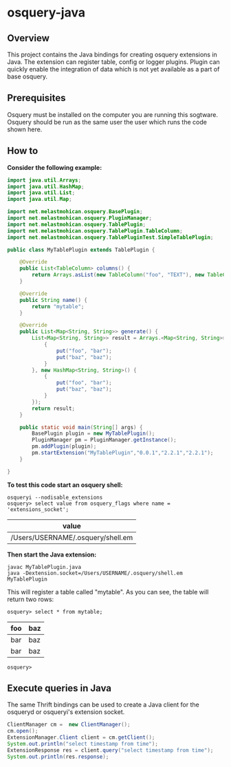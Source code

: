 # osquery-java
## Overview
This project contains the Java bindings for creating osquery extensions in Java. The extension can register table, config or logger plugins.
Plugin can quickly enable the integration of data which is not yet available as a part of base osquery. 

## Prerequisites
Osquery must be installed on the computer you are running this sogtware. Osquery should be run as the same user the user which runs the code shown here.

## How to
**Consider the following example:**
```java
import java.util.Arrays;
import java.util.HashMap;
import java.util.List;
import java.util.Map;

import net.melastmohican.osquery.BasePlugin;
import net.melastmohican.osquery.PluginManager;
import net.melastmohican.osquery.TablePlugin;
import net.melastmohican.osquery.TablePlugin.TableColumn;
import net.melastmohican.osquery.TablePluginTest.SimpleTablePlugin;

public class MyTablePlugin extends TablePlugin {

	@Override
	public List<TableColumn> columns() {
		return Arrays.asList(new TableColumn("foo", "TEXT"), new TableColumn("baz", "TEXT"));
	}

	@Override
	public String name() {
		return "mytable";
	}

	@Override
	public List<Map<String, String>> generate() {
		List<Map<String, String>> result = Arrays.<Map<String, String>>asList(new HashMap<String, String>() {
			{
				put("foo", "bar");
				put("baz", "baz");
			}
		}, new HashMap<String, String>() {
			{
				put("foo", "bar");
				put("baz", "baz");
			}
		});
		return result;
	}

	public static void main(String[] args) {
		BasePlugin plugin = new MyTablePlugin();
		PluginManager pm = PluginManager.getInstance();
		pm.addPlugin(plugin);
		pm.startExtension("MyTablePlugin","0.0.1","2.2.1","2.2.1");
	}

}
```
**To test this code start an osquery shell:**
```
osqueryi --nodisable_extensions
osquery> select value from osquery_flags where name = 'extensions_socket';
```
|value
|---
|/Users/USERNAME/.osquery/shell.em

**Then start the Java extension:**
```
javac MyTablePlugin.java
java -Dextension.socket=/Users/USERNAME/.osquery/shell.em MyTablePlugin
```
This will register a table called "mytable". As you can see, the table will
return two rows:
```
osquery> select * from mytable;
```
| foo | baz |
|---|---|
| bar | baz |
| bar | baz |
```
osquery>
```
## Execute queries in Java
The same Thrift bindings can be used to create a Java client for the osqueryd or
osqueryi's extension socket. 
```java
ClientManager cm =  new ClientManager();
cm.open();	
ExtensionManager.Client client = cm.getClient();
System.out.println("select timestamp from time");
ExtensionResponse res = client.query("select timestamp from time");
System.out.println(res.response);
```
